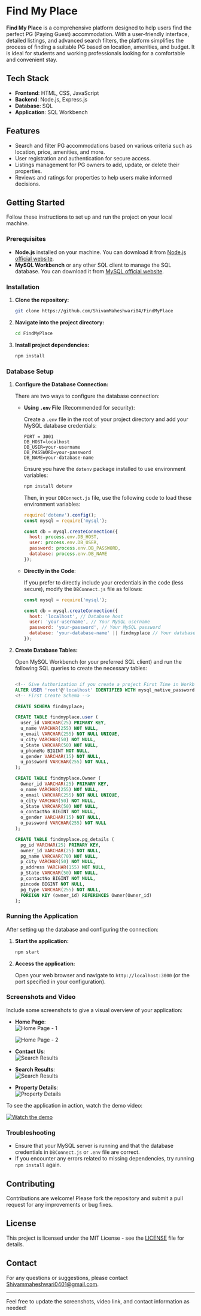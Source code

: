 
# Find My Place

**Find My Place** is a comprehensive platform designed to help users find the perfect PG (Paying Guest) accommodation. With a user-friendly interface, detailed listings, and advanced search filters, the platform simplifies the process of finding a suitable PG based on location, amenities, and budget. It is ideal for students and working professionals looking for a comfortable and convenient stay.

## Tech Stack

- **Frontend**: HTML, CSS, JavaScript
- **Backend**: Node.js, Express.js
- **Database**: SQL
- **Application**: SQL Workbench

## Features

- Search and filter PG accommodations based on various criteria such as location, price, amenities, and more.
- User registration and authentication for secure access.
- Listings management for PG owners to add, update, or delete their properties.
- Reviews and ratings for properties to help users make informed decisions.

## Getting Started

Follow these instructions to set up and run the project on your local machine.

### Prerequisites

- **Node.js** installed on your machine. You can download it from [Node.js official website](https://nodejs.org/).
- **MySQL Workbench** or any other SQL client to manage the SQL database. You can download it from [MySQL official website](https://dev.mysql.com/downloads/workbench/).

### Installation

1. **Clone the repository:**

   ```bash
   git clone https://github.com/ShivamMaheshwari04/FindMyPlace
   ```


2. **Navigate into the project directory:**

   ```bash
   cd FindMyPlace
   ```

3. **Install project dependencies:**

   ```bash
   npm install
   ```

### Database Setup

1. **Configure the Database Connection:**

   There are two ways to configure the database connection:

   - **Using `.env` File** (Recommended for security):
     
     Create a `.env` file in the root of your project directory and add your MySQL database credentials:

     ```env
     PORT = 3001
     DB_HOST=localhost
     DB_USER=your-username
     DB_PASSWORD=your-password
     DB_NAME=your-database-name
     ```

     Ensure you have the `dotenv` package installed to use environment variables:

     ```bash
     npm install dotenv
     ```

     Then, in your `DBConnect.js` file, use the following code to load these environment variables:

     ```javascript
     require('dotenv').config();
     const mysql = require('mysql');

     const db = mysql.createConnection({
       host: process.env.DB_HOST,
       user: process.env.DB_USER,
       password: process.env.DB_PASSWORD,
       database: process.env.DB_NAME
     });
     ```

   - **Directly in the Code**:

     If you prefer to directly include your credentials in the code (less secure), modify the `DBConnect.js` file as follows:

     ```javascript
     const mysql = require('mysql');

     const db = mysql.createConnection({
       host: 'localhost', // Database host
       user: 'your-username', // Your MySQL username
       password: 'your-password', // Your MySQL password
       database: 'your-database-name' || findmyplace // Your database name
     });
     ```

2. **Create Database Tables:**

   Open MySQL Workbench (or your preferred SQL client) and run the following SQL queries to create the necessary tables:

   ```sql

   <!-- Give Authorization if you create a project First Time in Workbench -->
   ALTER USER 'root'@'localhost' IDENTIFIED WITH mysql_native_password BY 'Password'
   <!-- First Create Schema -->

   CREATE SCHEMA findmyplace;

   CREATE TABLE findmyplace.user (
     user_id VARCHAR(25) PRIMARY KEY,
     u_name VARCHAR(255) NOT NULL,
     u_email VARCHAR(255) NOT NULL UNIQUE,
     u_city VARCHAR(50) NOT NULL,
     u_State VARCHAR(50) NOT NULL,
     u_phoneNo BIGINT NOT NULL,
     u_gender VARCHAR(15) NOT NULL,
     u_password VARCHAR(255) NOT NULL,
   );

   CREATE TABLE findmyplace.Owner (
     Owner_id VARCHAR(25) PRIMARY KEY,
     o_name VARCHAR(255) NOT NULL,
     o_email VARCHAR(255) NOT NULL UNIQUE,
     o_city VARCHAR(50) NOT NULL,
     o_State VARCHAR(50) NOT NULL,
     o_contactNo BIGINT NOT NULL,
     o_gender VARCHAR(15) NOT NULL,
     o_password VARCHAR(255) NOT NULL
   );

   CREATE TABLE findmyplace.pg_details (
     pg_id VARCHAR(25) PRIMARY KEY,
     owner_id VARCHAR(25) NOT NULL,
     pg_name VARCHAR(70) NOT NULL,
     p_city VARCHAR(50) NOT NULL,
     p_address VARCHAR(155) NOT NULL,
     p_State VARCHAR(50) NOT NULL,
     p_contactNo BIGINT NOT NULL,
     pincode BIGINT NOT NULL,
     pg_type VARCHAR(255) NOT NULL,
     FOREIGN KEY (owner_id) REFERENCES Owner(Owner_id)
   );
   ```

### Running the Application

After setting up the database and configuring the connection:

1. **Start the application:**

   ```bash
   npm start
   ```

2. **Access the application:**

   Open your web browser and navigate to `http://localhost:3000` (or the port specified in your configuration).

### Screenshots and Video

Include some screenshots to give a visual overview of your application:

- **Home Page**:  
  ![Home Page - 1 ](screenshots/home-page.png)

  ![Home Page - 2 ](screenshots/2.png)



- **Contact Us**:  
  ![Search Results](screenshots/Contact.png)

- **Search Results**:  
  ![Search Results](screenshots/search-results.png)

- **Property Details**:  
  ![Property Details](screenshots/property-details.png)

To see the application in action, watch the demo video:

[![Watch the demo](https://img.youtube.com/vi/YOUR_VIDEO_ID/maxresdefault.jpg)](https://www.youtube.com/watch?v=YOUR_VIDEO_ID)


### Troubleshooting

- Ensure that your MySQL server is running and that the database credentials in `DBConnect.js` or `.env` file are correct.
- If you encounter any errors related to missing dependencies, try running `npm install` again.

## Contributing

Contributions are welcome! Please fork the repository and submit a pull request for any improvements or bug fixes.

## License

This project is licensed under the MIT License - see the [LICENSE](LICENSE) file for details.

## Contact

For any questions or suggestions, please contact [Shivammaheshwari0401@gmail.com](mailto:Shivammaheshwari0401@gmail.com).

---

Feel free to update the screenshots, video link, and contact information as needed!